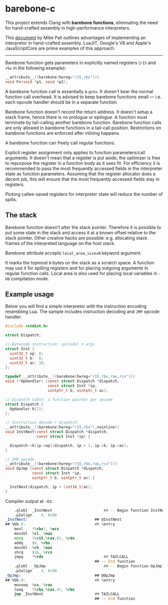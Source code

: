 # barebone-c
This project extends Clang with **barebone functions**, eliminating the need for hand-crafted
assembly in high-performance interpreters.

This [document](http://lua-users.org/lists/lua-l/2011-02/msg00742.html)
by Mike Pall outlines advantages of implementing an interpretor in hand-crafted assembly.
LuaJIT, Google's V8 and Apple's JavaScriptCore are prime examples of this approach.

<hr>

Barebone function gets parameters in explicitly named registers (`r15` and `rbx` in the following example):

```c
__attribute__((barebone(hwreg="r15,rbx")))
void Fn(void *p1, void *p2);
```

A barebone function call is essentially a `goto`. It doesn't bear the normal function call overhead.
It is advised to keep barebone functions small — i.e. each opcode handler should be in a separate
function.

Barebone function doesn't record the return address. It doesn't setup a stack frame, hence there is
no prologue or epilogue. A function must terminate by tail-calling another barebone function.
Barebone function calls are only allowed in barebone functions in a tail-call position.
Restrictions on barebone functions are enforced after inlining happens.

A barebone function can freely call regular functions.

Explicit register assignment only applies to function parameters/call arguments.  It doesn't mean that
a register is put aside; the optimizer is free to repurpose the register in a function body
as it sees fit.  For efficiency it is recommended to pass the most frequently accessed fields in the
interpreter state as function parameters.  Assuming that the register allocator does a decent job,
this will ensure that the most frequently accessed fields stay in registers.

Picking callee-saved registers for interpreter state will reduce the number of spills.

## The stack

Barebone function doesn't alter the stack pointer.  Therefore it is possible to put
some state in the stack and access it at a known offset relative to the stack pointer.
Other creative hacks are possible: e.g. allocating stack frames of the interpreted
language on the host stack.

Barebone attribute accepts `local_area_size=N` keyword argument.

It marks the topmost `N` bytes on the stack as a scratch space.  A function may use it for
spilling registers and for placing outgoing arguments in regular function calls.
Local area is also used for placing local variables in `-O0` compilation mode.

## Example usage

Below you will find a simple interpretor with the instruction encoding resembling Lua.
The sample includes instruction decoding and `JMP` opcode handler.

```c
#include <stdint.h>

struct Dispatch;

// Bytecode instruction: op(code) + args
struct Inst {
  uint32_t op: 8;
  uint32_t b:  8;
  uint32_t ac: 16;
};

typedef __attribute__((barebone(hwreg="r15,rbx,rax,rcx")))
void (*OpHandler) (const struct Dispatch *dispatch,
                   const struct Inst *ip,
                   uintptr_t b, uintptr_t ac);

// Dispatch table: a function pointer per opcode
struct Dispatch {
  OpHandler h[1];
};

// Instruction decode + dispatch.
__attribute__((barebone(hwreg="r15,rbx"),noinline))
void InstNext(const struct Dispatch *dispatch,
              const struct Inst *ip) {

  dispatch->h[ip->op](dispatch, ip + 1, ip->b, ip->ac);
}

// JMP opcode
__attribute__((barebone(hwreg="r15,rbx,rax,rcx")))
void OpJmp (const struct Dispatch *dispatch,
            const struct Inst *ip,
            uintptr_t b, uintptr_t ac) {

  InstNext(dispatch, ip + (int16_t)ac);
}
```

Compiler output at `-O3`:

```asm
	.globl	_InstNext                       ## -- Begin function InstNext
	.p2align	4, 0x90
_InstNext:                              ## @InstNext
## %bb.0:                               ## %entry
	movl	(%rbx), %ecx
	movzbl	%cl, %eax
	movq	(%r15,%rax,8), %rdx
	addq	$4, %rbx
	movzbl	%ch, %eax
	shrq	$16, %rcx
	jmpq	*%rdx                           ## TAILCALL
                                        ## -- End function
	.globl	_OpJmp                          ## -- Begin function OpJmp
	.p2align	4, 0x90
_OpJmp:                                 ## @OpJmp
## %bb.0:                               ## %entry
	movswq	%cx, %rax
	leaq	(%rbx,%rax,4), %rbx
	jmp	_InstNext                       ## TAILCALL
                                        ## -- End function
```
